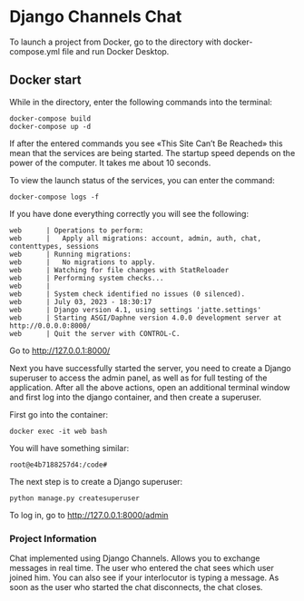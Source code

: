 # Django Channels Chat
To launch a project from Docker, go to the directory with docker-compose.yml file and run Docker Desktop.
## Docker start
While in the directory, enter the following commands into the terminal:
```
docker-compose build
docker-compose up -d
```
If after the entered commands you see «This Site Can’t Be Reached» this mean that the services are being started. The startup speed depends on the power of the computer. It takes me about 10 seconds.

To view the launch status of the services, you can enter the command:
```
docker-compose logs -f
```

If you have done everything correctly you will see the following:
```
web      | Operations to perform:
web      |   Apply all migrations: account, admin, auth, chat, contenttypes, sessions
web      | Running migrations:
web      |   No migrations to apply.
web      | Watching for file changes with StatReloader
web      | Performing system checks...
web      | 
web      | System check identified no issues (0 silenced).
web      | July 03, 2023 - 18:30:17
web      | Django version 4.1, using settings 'jatte.settings'
web      | Starting ASGI/Daphne version 4.0.0 development server at http://0.0.0.0:8000/
web      | Quit the server with CONTROL-C.
```

Go to http://127.0.0.1:8000/

Next you have successfully started the server, you need to create a Django superuser to access the admin panel, as well 
as for full testing of the application.
After all the above actions, open an additional terminal window and first log into the django container, and then create a superuser.

First go into the container:
```
docker exec -it web bash
```

You will have something similar:
```
root@e4b7188257d4:/code# 
```

The next step is to create a Django superuser:
```
python manage.py createsuperuser
```

To log in, go to http://127.0.0.1:8000/admin

###  Project Information
Chat implemented using Django Channels. Allows you to exchange messages in real time. The user who entered the chat sees which user joined him. You can also see if your interlocutor is typing a message. As soon as the user who started the chat disconnects, the chat closes.

